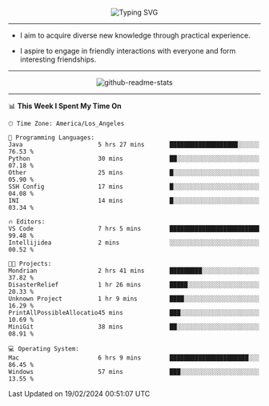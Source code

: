 <p align="center">
  <img src="https://readme-typing-svg.demolab.com?font=Fira+Code&weight=500&size=32&duration=2500&pause=1600&center=true&vCenter=true&random=false&width=1024&height=64&lines=Hi+there+%F0%9F%91%8B;I'm+delighted+you+could+make+it+here+%F0%9F%8E%89;I'm+Harry%2C+a+college+student+still+finding+my+way" alt="Typing SVG" />
</p>


---


- I aim to acquire diverse new knowledge through practical experience.

- I aspire to engage in friendly interactions with everyone and form interesting friendships.


---


<p align="center">
  <img src="https://github-readme-stats.vercel.app/api?username=Harry-Jing&show_icons=true" alt="github-readme-stats"/>
</p>


---

<!--START_SECTION:waka-->
📊 **This Week I Spent My Time On** 

```text
🕑︎ Time Zone: America/Los_Angeles

💬 Programming Languages: 
Java                     5 hrs 27 mins       ███████████████████░░░░░░   76.53 % 
Python                   30 mins             ██░░░░░░░░░░░░░░░░░░░░░░░   07.18 % 
Other                    25 mins             █░░░░░░░░░░░░░░░░░░░░░░░░   05.90 % 
SSH Config               17 mins             █░░░░░░░░░░░░░░░░░░░░░░░░   04.08 % 
INI                      14 mins             █░░░░░░░░░░░░░░░░░░░░░░░░   03.34 % 

🔥 Editors: 
VS Code                  7 hrs 5 mins        █████████████████████████   99.48 % 
Intellijidea             2 mins              ░░░░░░░░░░░░░░░░░░░░░░░░░   00.52 % 

🐱‍💻 Projects: 
Mondrian                 2 hrs 41 mins       █████████░░░░░░░░░░░░░░░░   37.82 % 
DisasterRelief           1 hr 26 mins        █████░░░░░░░░░░░░░░░░░░░░   20.33 % 
Unknown Project          1 hr 9 mins         ████░░░░░░░░░░░░░░░░░░░░░   16.29 % 
PrintAllPossibleAllocatio45 mins             ███░░░░░░░░░░░░░░░░░░░░░░   10.69 % 
MiniGit                  38 mins             ██░░░░░░░░░░░░░░░░░░░░░░░   08.91 % 

💻 Operating System: 
Mac                      6 hrs 9 mins        ██████████████████████░░░   86.45 % 
Windows                  57 mins             ███░░░░░░░░░░░░░░░░░░░░░░   13.55 % 
```


 Last Updated on 19/02/2024 00:51:07 UTC
<!--END_SECTION:waka-->
